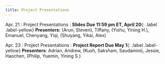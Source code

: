 ```yaml
---
title: Project Presentations
---
```


Apr. 21
: Project Presentations
  : **Slides Due 11:59 pm ET, April 20**{: .label .label-yellow}
  **Presenters:** (Arun, Steven), Tiffany, (Yishu, Yining H.), Emanuel, Chenyang, Yiqi, (Shuyang, Yikai, Alex)


Apr. 23
: Project Presentations 
  : **Project Report Due May 1**{: .label .label-yellow} **Presenters**: Adrian, Andrew, 
  (Kush, Saksham, Saudamini), Jessie, Haochen, (Philip, Yuemin, Yining S.)
